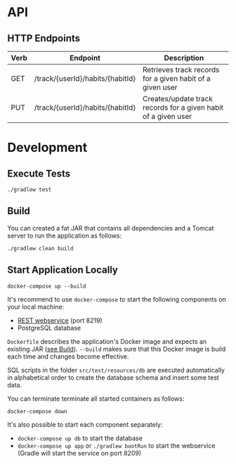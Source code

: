 # API

## HTTP Endpoints

| Verb   | Endpoint                         | Description                                                    |
| ------ | -------------------------------- |--------------------------------------------------------------- |
| GET    | /track/{userId}/habits/{habitId} | Retrieves track records for a given habit of a given user      |
| PUT    | /track/{userId}/habits/{habitId} | Creates/update track records for a given habit of a given user |

# Development

## Execute Tests

```
./gradlew test
```

## Build

You can created a fat JAR that contains all dependencies and a Tomcat server to run the application as follows: 

```
./gradlew clean build
```

## Start Application Locally

```
docker-compose up --build
```

It's recommend to use `docker-compose` to start the following components on your local machine:
* [REST webservice](http://localhost:8219/actuator/health) (port 8219)
* PostgreSQL database

`Dockerfile` describes the application's Docker image and expects an existing JAR ([see Build](#build)).
`--build` makes sure that this Docker image is build each time and changes become effective.

SQL scripts in the folder `src/test/resources/db` are executed automatically in alphabetical order to create the database schema and insert some test data.

You can terminate terminate all started containers as follows:

```
docker-compose down
```

It's also possible to start each component separately:

* `docker-compose up db` to start the database
* `docker-compose up app` or `./gradlew bootRun` to start the webservice (Gradle will start the service on port 8209)
